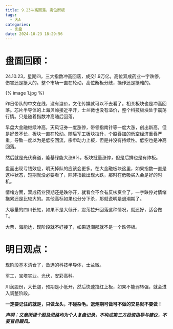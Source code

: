 ```yaml
---
title: 9.23冲高回落，高位断板
tags:
  - 大A
categories:
  - 复盘
date: 2024-10-23 18:29:56
---
```




# 盘面回顾：

24.10.23，星期四，三大指数冲高回落，成交1.9万亿。高位双成药业一字跌停，伤害还是挺大的。整个市场一直在轮动，高位断板分歧，操作还是挺难的。

{% image 1.jpg %}

昨日带队的中文在线，没有溢价，文化传媒就可以不去看了。相关板块也是冲高回落。芯片半导体的上海贝岭接近平开，士兰微也没有溢价，整个科技板块处于震荡行情。只是随着指数冲高随后回落。

早盘大金融继续冲高，天风证券一度涨停，带领指南针等一度大涨，创出新高，但是好景不长，板块一直在轮动。随后军工板块拉升，个股叠加的低空经济重叠严重，导致一度以为是低空回流，宗申动力上板，但是并没有持续性。低空也是冲高回落。

然后就是光伏赛道，隆基绿能大涨8%，板块批量涨停，但是后排也是有炸板。

盘面出现亏钱效应，明天掉队的应该会更多。在大金融板块这里，如果指数一直是这种状态，短期就没必要看了，除非指数出现大跌，那时在低吸买入会是好的时机。

情绪方面，双成药业预期还是跌停开，就看会不会有反核资金了，一字跌停对情绪拖累还是比较大的。其他高标如果也分分下杀，那就说明是退潮期了。

大容量的四川长虹，如果不是大低开，震荡拉升回落这种情况，就还好，适合做T。

大票，海能达，现阶段就不好接了，如果退潮那就不是一个跌停板。

# 明日观点：

现阶段基本清仓了，备选的科技半导体，士兰微。

军工，宝塔实业。光伏，安彩高科。

川润股份，大长腿，预期是小低开，然后快速拉红上板，如果不能弱转强，就会进入调整阶段。



**一定要记住的就是，只做龙头，不碰杂毛。退潮期可做可不做的交易就不要做！**

***声明：文章所提个股及思路均为个人复盘记录，不构成第三方投资指导与建议，不要盲目跟风。***
